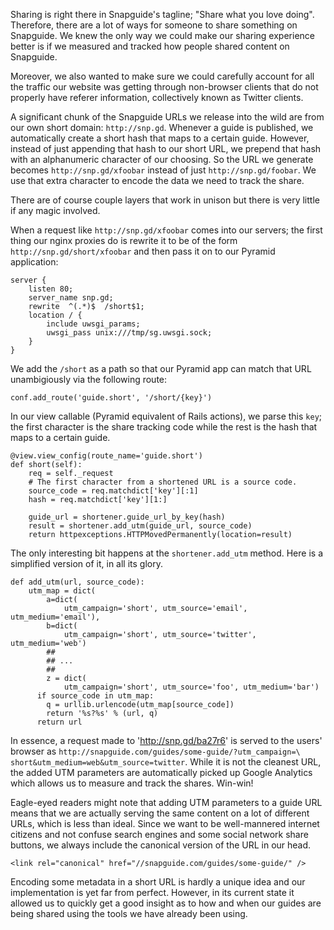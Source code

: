 Sharing is right there in Snapguide's tagline; "Share what you love doing". 
Therefore, there are a lot of ways for someone to share something on Snapguide.
We knew the only way we could make our sharing experience better is if we measured
and tracked how people shared content on Snapguide.

Moreover, we also wanted to make sure we could carefully account for all the
traffic our website was getting through non-browser clients that do not
properly have referer information, collectively known as Twitter clients.

A significant chunk of the Snapguide URLs we release into the wild are from our
own short domain: `http://snp.gd`. Whenever a guide is published, we
automatically create a short hash that maps to a certain guide. However, instead
of just appending that hash to our short URL, we prepend that hash with an 
alphanumeric character of our choosing. So the URL we generate becomes
`http://snp.gd/xfoobar` instead of just `http://snp.gd/foobar`. We use that
extra character to encode the data we need to track the share.

There are of course couple layers that work in unison but there is very little
if any magic involved.

When a request like `http://snp.gd/xfoobar` comes into our servers; the first
thing our nginx proxies do is rewrite it to be of the form 
`http://snp.gd/short/xfoobar` and then pass it on to our Pyramid application:

    server {
        listen 80;
        server_name snp.gd;
        rewrite  ^(.*)$  /short$1;
        location / {
            include uwsgi_params;
            uwsgi_pass unix:///tmp/sg.uwsgi.sock;
        }
    }

We add the `/short` as a path so that our Pyramid app can match that URL
unambigiously via the following route: 

    conf.add_route('guide.short', '/short/{key}')

In our view callable (Pyramid equivalent of Rails actions), we parse
this `key`; the first character is the share tracking code while the rest is
the hash that maps to a certain guide.

    @view.view_config(route_name='guide.short')
    def short(self):
        req = self._request
        # The first character from a shortened URL is a source code.
        source_code = req.matchdict['key'][:1]
        hash = req.matchdict['key'][1:]

        guide_url = shortener.guide_url_by_key(hash)
        result = shortener.add_utm(guide_url, source_code)
        return httpexceptions.HTTPMovedPermanently(location=result)

The only interesting bit happens at the `shortener.add_utm` method. Here is
a simplified version of it, in all its glory.

    def add_utm(url, source_code):
        utm_map = dict(
            a=dict(
                utm_campaign='short', utm_source='email', utm_medium='email'),
            b=dict(
                utm_campaign='short', utm_source='twitter', utm_medium='web')
            ## 
            ## ...
            ##
            z = dict(
                utm_campaign='short', utm_source='foo', utm_medium='bar')
          if source_code in utm_map:
            q = urllib.urlencode(utm_map[source_code])
            return '%s?%s' % (url, q)
          return url

In essence, a request made to 'http://snp.gd/ba27r6' is served to the
users' browser as `http://snapguide.com/guides/some-guide/?utm_campaign=\
short&utm_medium=web&utm_source=twitter`. 
While it is not the cleanest URL, the added UTM parameters are automatically 
picked up Google Analytics which allows us to measure and track the shares.
Win-win!

Eagle-eyed readers might note that adding UTM parameters to a guide URL means
that we are actually serving the same content on a lot of different URLs, which
is less than ideal. Since we want to be well-mannered internet citizens and not
confuse search engines and some social network share buttons, we always include
the canonical version of the URL in our head.

    <link rel="canonical" href="//snapguide.com/guides/some-guide/" />

Encoding some metadata in a short URL is hardly a unique idea and our
implementation is yet far from perfect. However, in its current state it allowed
us to quickly get a good insight as to how and when our guides are being
shared using the tools we have already been using.